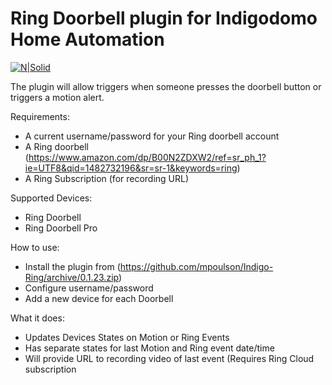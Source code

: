 # Ring Doorbell plugin for Indigodomo Home Automation

[![N|Solid](http://forums.indigodomo.com/static/www/images/wordmark.png)](http://indigodomo.com)

The plugin will allow triggers when someone presses the doorbell button or triggers a motion alert.

Requirements:
  - A current username/password for your Ring doorbell account
  - A Ring doorbell (https://www.amazon.com/dp/B00N2ZDXW2/ref=sr_ph_1?ie=UTF8&qid=1482732196&sr=sr-1&keywords=ring)
  - A Ring Subscription (for recording URL)

Supported Devices:
  - Ring Doorbell
  - Ring Doorbell Pro

How to use:
  - Install the plugin from (https://github.com/mpoulson/Indigo-Ring/archive/0.1.23.zip)
  - Configure username/password
  - Add a new device for each Doorbell

What it does:
  - Updates Devices States on Motion or Ring Events 
  - Has separate states for last Motion and Ring event date/time
  - Will provide URL to recording video of last event (Requires Ring Cloud subscription
